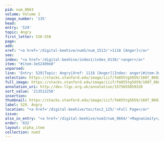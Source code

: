 ```yaml
---
pid: num_0663
volume: Volume 2
image_number: '135'
head:
entry: '529'
topic: Angry
first_letter: 526-550
page:
add:
xref: "<a href='/digital-beehive/num5/num_1513/'>1118 [Anger]</a>"
see:
index: "<a href='/digital-beehive/index1/index_0138/'>anger</a>"
item: "#item-3e52409e8"
unparsed:
line: 'Entry: 529|Topic: Angry|Xref: 1118 [Anger]|Index: anger|#item-3e52409e8'
selection: https://stacks.stanford.edu/image/iiif/fm855tg5659/1607_0602/365,2258,2916,467/full/0/default.jpg
full_image: https://stacks.stanford.edu/image/iiif/fm855tg5659/1607_0602/full/full/0/default.jpg
annotation_uri: http://dev.llgc.org.uk/annotation/1575655059328
sort_value: '213512258'
insertion:
thumbnail: https://stacks.stanford.edu/image/iiif/fm855tg5659/1607_0602/365,2258,600,180/250,/0/default.jpg
label: 529. Angry
location: "<a href='/digital-beehive/toc/toc2_125/'>Full Page</a>"
issue:
also_in_entry: "<a href='/digital-beehive/num3/num_0664/'>Magnanimity</a>"
order: '032'
layout: alpha_item
collection: num3
---
```

